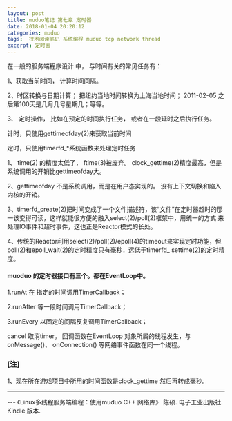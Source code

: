 ```yaml
---
layout: post
title: muduo笔记 第七章 定时器
date: 2018-01-04 20:20:12
categories: muduo
tags:  技术阅读笔记 系统编程 muduo tcp network thread
excerpt: 定时器
---
```



在一般的服务端程序设计 中， 与时间有关的常见任务有： 

1、获取当前时间， 计算时间间隔。 

2、时区转换与日期计算； 把纽约当地时间转换为上海当地时间； 2011-02-05 之后第100天是几月几号星期几；等等。 

3、 定时操作， 比如在预定的时间执行任务， 或者在一段延时之后执行任务。

计时，只使用gettimeofday(2)来获取当前时间

定时，只使用timerfd_*系统函数来处理定时任务

1、 time(2) 的精度太低了， ftime(3)被废弃。 clock_gettime(2)精度最高，但是系统调用的开销比gettimeofday大。

2、gettimeofday 不是系统调用，而是在用户态实现的。 没有上下文切换和陷入内核的开销。

3、timerfd_create(2)把时间变成了一个文件描述符，该“文件”在定时器超时的那一该变得可读，这样就能很方便的融入select(2)/poll(2)框架中，用统一的方式 来处理IO事件和超时事件，这也正是Reactor模式的长处。

4、传统的Reactor利用select(2)/poll(2)/epoll(4)的timeout来实现定时功能，但poll(2)和epoll_wait(2)的定时精度只有毫秒，远低于timerfd_ settime(2)的定时精度。

#### muoduo 的定时器接口有三个。都在EventLoop中。
1.runAt 在 指定的时间调用TimerCallback；

2.runAfter 等一段时间调用TimerCallback； 

3.runEvery 以固定的间隔反复调用TimerCallback； 

 cancel 取消timer。 回调函数在EventLoop 对象所属的线程发生，与onMessage()、 onConnection() 等网络事件函数在同一个线程。

### [注] 
1、现在所在游戏项目中所用的时间函数是clock_gettime 然后再转成毫秒。

---
 \--- 《Linux多线程服务端编程：使用muduo C++ 网络库》 陈硕. 电子工业出版社. Kindle 版本.